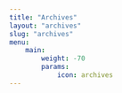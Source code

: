 ```yaml
---
title: "Archives"
layout: "archives"
slug: "archives"
menu:
    main:
        weight: -70
        params: 
            icon: archives
---
```

